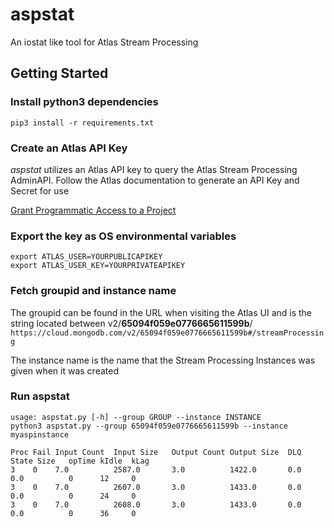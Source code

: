 # aspstat
An iostat like tool for Atlas Stream Processing

## Getting Started
### Install python3 dependencies
```
pip3 install -r requirements.txt
```

### Create an Atlas API Key
_aspstat_ utilizes an Atlas API key to query the Atlas Stream Processing AdminAPI. Follow the Atlas documentation to generate an API Key and Secret for use

[Grant Programmatic Access to a Project
](https://www.mongodb.com/docs/atlas/configure-api-access/#grant-programmatic-access-to-a-project)


### Export the key as OS environmental variables 
```
export ATLAS_USER=YOURPUBLICAPIKEY
export ATLAS_USER_KEY=YOURPRIVATEAPIKEY
```

### Fetch groupid and instance name
The groupid can be found in the URL when visiting the Atlas UI and is the string located between v2/**65094f059e0776665611599b**/
```https://cloud.mongodb.com/v2/65094f059e0776665611599b#/streamProcessing```

The instance name is the name that the Stream Processing Instances was given when it was created

### Run aspstat
```
usage: aspstat.py [-h] --group GROUP --instance INSTANCE
python3 aspstat.py --group 65094f059e0776665611599b --instance myaspinstance

Proc Fail Input Count  Input Size   Output Count Output Size  DLQ    State Size   opTime kIdle  kLag  
3    0    7.0          2587.0       3.0          1422.0       0.0    0.0          0      12     0     
3    0    7.0          2607.0       3.0          1433.0       0.0    0.0          0      24     0     
3    0    7.0          2608.0       3.0          1433.0       0.0    0.0          0      36     0
```


